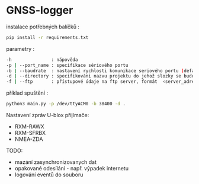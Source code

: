 # GNSS-logger

instalace potřebných balíčků :

```bash
pip install -r requirements.txt
```

parametry :

```bash
-h               : nápověda
-p | --port_name : specifikace sériového portu
-b | --baudrate  : nastavení rychlosti komunikace seriového portu (defaultně 38400)
-d | --directory : specifikováni nazvu projektu do jehož slozky se budou data ukládat (defaultně "Test")
-f | --ftp       : přístupové údaje na ftp server, formát  <server_adress>::<user_name>::<password> (defaultně None)
```

příklad spuštění :

```bash
python3 main.py -p /dev/ttyACM0 -b 38400 -d .
```

Nastavení zpráv U-blox přijímače:
* RXM-RAWX
* RXM-SFRBX
* NMEA-ZDA

TODO: 
* mazání zasynchronizovanych dat 
* opakované odesílání - např. výpadek internetu
* logování eventů do souboru
